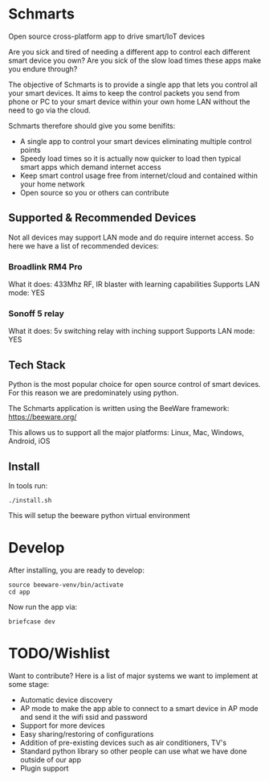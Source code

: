 # Schmarts
Open source cross-platform app to drive smart/IoT devices

Are you sick and tired of needing a different app to control each different smart device you own? Are you sick of the slow load times these apps make you endure through?

The objective of Schmarts is to provide a single app that lets you control all your smart devices. It aims to keep the control packets you send from phone or PC to your smart device within your own home LAN without the need to go via the cloud.

Schmarts therefore should give you some benifits:

- A single app to control your smart devices eliminating multiple control points
- Speedy load times so it is actually now quicker to load then typical smart apps which demand internet access
- Keep smart control usage free from internet/cloud and contained within your home network
- Open source so you or others can contribute

## Supported & Recommended Devices

Not all devices may support LAN mode and do require internet access. So here we have a list of recommended devices:

### Broadlink RM4 Pro
What it does: 433Mhz RF, IR blaster with learning capabilities
Supports LAN mode: YES

### Sonoff 5 relay
What it does: 5v switching relay with inching support
Supports LAN mode: YES

## Tech Stack

Python is the most popular choice for open source control of smart devices. For this reason we are predominately using python.

The Schmarts application is written using the BeeWare framework: https://beeware.org/

This allows us to support all the major platforms: Linux, Mac, Windows, Android, iOS


## Install

In tools run:

    ./install.sh

This will setup the beeware python virtual environment

# Develop

After installing, you are ready to develop:

    source beeware-venv/bin/activate
    cd app

Now run the app via:

    briefcase dev

# TODO/Wishlist

Want to contribute? Here is a list of major systems we want to implement at some stage:

- Automatic device discovery
- AP mode to make the app able to connect to a smart device in AP mode and send it the wifi ssid and password
- Support for more devices
- Easy sharing/restoring of configurations
- Addition of pre-existing devices such as air conditioners, TV's
- Standard python library so other people can use what we have done outside of our app
- Plugin support